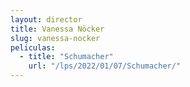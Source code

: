 ```yaml
---
layout: director
title: Vanessa Nöcker
slug: vanessa-nocker
peliculas:
  - title: "Schumacher"
    url: "/lps/2022/01/07/Schumacher/"
---
```

